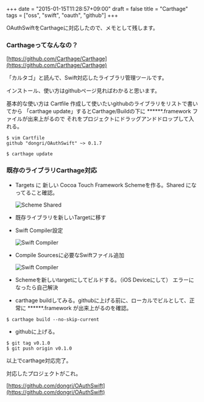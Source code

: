 +++
date = "2015-01-15T11:28:57+09:00"
draft = false
title = "Carthage"
tags = ["oss", "swift", "oauth", "github"]
+++

OAuthSwiftをCarthageに対応したので、メモとして残します。

### Carthageってなんなの？

[https://github.com/Carthage/Carthage](https://github.com/Carthage/Carthage)

「カルタゴ」と読んで、Swift対応したライブラリ管理ツールです。

インストール、使い方はgithubページ見ればわかると思います。

基本的な使い方は Cartfile 作成して使いたいgithubのライブラリをリストで書いてから
「carthage update」するとCarthage/Buildの下に ******.framework ファイルが出来上がるので
それをプロジェクトにドラッグアンドドロップして入れる。

```
$ vim Cartfile
github "dongri/OAuthSwift" ~> 0.1.7

$ carthage update
```

### 既存のライブラリCarthage対応

* Targets に 新しい Cocoa Touch Framework Schemeを作る。Shared になってること確認。

  ![Scheme Shared](https://farm8.staticflickr.com/7583/15666092073_76b41b17b1.jpg)

* 既存ライブラリを新しいTargetに移す

* Swift Compiler設定

  ![Swift Compiler](https://farm9.staticflickr.com/8598/16098635750_0c10d33669.jpg)

* Compile Sourcesに必要なSwiftファイル追加

  ![Swift Compiler](https://farm9.staticflickr.com/8561/16100158557_400084b6c6.jpg)

* Schemeを新しいtargetにしてビルドする。（iOS Deviceにして）
  エラーになったら自己解決

* carthage buildしてみる。githubに上げる前に、ローカルでビルとして、正常に ******.framework が出来上がるのを確認。

```
$ carthage build --no-skip-current
```

* githubに上げる。

```
$ git tag v0.1.0
$ git push origin v0.1.0
```

以上でcarthage対応完了。

対応したプロジェクトがこれ。

[https://github.com/dongri/OAuthSwift](https://github.com/dongri/OAuthSwift)
